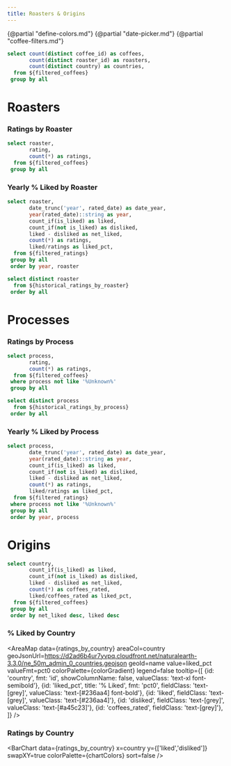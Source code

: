 ```yaml
---
title: Roasters & Origins
---
```


{@partial "define-colors.md"}
{@partial "date-picker.md"}
{@partial "coffee-filters.md"}
    
```sql coffee_counts
select count(distinct coffee_id) as coffees,
       count(distinct roaster_id) as roasters,
       count(distinct country) as countries,
  from ${filtered_coffees}
 group by all
```

<BigValue 
  data={coffee_counts} 
  value=roasters
  link='#roasters--processes'
/>

<BigValue 
  data={coffee_counts} 
  value=countries
  link='#origins'
/>

<BigValue 
  data={coffee_counts} 
  value=coffees
  link='#coffees'
/>


# Roasters

### Ratings by Roaster

```sql ratings_by_roaster
select roaster,
       rating,
       count(*) as ratings,
  from ${filtered_coffees}
 group by all
```
    
<BarChart
    data={ratings_by_roaster}
    connectGroup="roasters"
    x=roaster
    y=ratings
    series=rating
    swapXY=true
    colorPalette={chartColors}
/>

### Yearly % Liked by Roaster

```sql historical_ratings_by_roaster
select roaster,
       date_trunc('year', rated_date) as date_year,
       year(rated_date)::string as year,
       count_if(is_liked) as liked,
       count_if(not is_liked) as disliked,
       liked - disliked as net_liked,
       count(*) as ratings,
       liked/ratings as liked_pct,
  from ${filtered_ratings}
 group by all
 order by year, roaster
```

```sql roasters_list
select distinct roaster
  from ${historical_ratings_by_roaster}
 order by all
```

<LineChart
    data={historical_ratings_by_roaster}
    connectGroup="roasters"
    x=year
    y=liked_pct
    yMax=1
    yFmt=pct0
    series=roaster
    seriesOrder={roasters_list}
    sort=false
    markers=true
/>

<!-- <BubbleChart
    data={historical_ratings_by_roaster}
    connectGroup="roasters"
    x=year
    y=liked_pct
    yMax=1
    yFmt=pct0
    yAxisTitle='% Liked'
    size=ratings
    series=roaster
    sort=false
/> -->

# Processes

### Ratings by Process

```sql ratings_by_process
select process,
       rating,
       count(*) as ratings,
  from ${filtered_coffees}
 where process not like '%Unknown%'
 group by all
```

```sql processes_list
select distinct process
  from ${historical_ratings_by_process}
 order by all
```

<BarChart
    data={ratings_by_process}
    connectGroup="processes"
    x=process
    y=ratings
    series=rating
    swapXY=true
    colorPalette={chartColors}
/>

### Yearly % Liked by Process

```sql historical_ratings_by_process
select process,
       date_trunc('year', rated_date) as date_year,
       year(rated_date)::string as year,
       count_if(is_liked) as liked,
       count_if(not is_liked) as disliked,
       liked - disliked as net_liked,
       count(*) as ratings,
       liked/ratings as liked_pct,
  from ${filtered_ratings}
 where process not like '%Unknown%'
 group by all
 order by year, process
```

<LineChart
    data={historical_ratings_by_process}
    connectGroup="processes"
    x=year
    y=liked_pct
    yMax=1
    yFmt=pct0
    series=process
    sort=false
    markers=true
/>

<!-- <BubbleChart
    data={historical_ratings_by_process}
    connectGroup="processes"
    x=year
    y=liked_pct
    yMax=1
    yFmt=pct0
    yAxisTitle='% Liked'
    size=ratings
    series=process
    sort=false
/> -->

# Origins

```sql ratings_by_country
select country,
       count_if(is_liked) as liked,
       count_if(not is_liked) as disliked,
       liked - disliked as net_liked,
       count(*) as coffees_rated,
       liked/coffees_rated as liked_pct,
  from ${filtered_coffees}
 group by all
 order by net_liked desc, liked desc
```

### % Liked by Country

<AreaMap 
    data={ratings_by_country} 
    areaCol=country
    geoJsonUrl=https://d2ad6b4ur7yvpq.cloudfront.net/naturalearth-3.3.0/ne_50m_admin_0_countries.geojson
    geoId=name
    value=liked_pct
    valueFmt=pct0
    colorPalette={colorGradient}
    legend=false
    tooltip={[
        {id: 'country', fmt: 'id', showColumnName: false, valueClass: 'text-xl font-semibold'},
        {id: 'liked_pct', title: '% Liked', fmt: 'pct0', fieldClass: 'text-[grey]', valueClass: 'text-[#236aa4] font-bold'},
        {id: 'liked', fieldClass: 'text-[grey]', valueClass: 'text-[#236aa4]'},
        {id: 'disliked', fieldClass: 'text-[grey]', valueClass: 'text-[#a45c23]'},
        {id: 'coffees_rated', fieldClass: 'text-[grey]'},
    ]}
/>

### Ratings by Country

<BarChart
    data={ratings_by_country}
    x=country
    y={['liked','disliked']}
    swapXY=true
    colorPalette={chartColors}
    sort=false
/>

<LastRefreshed/>
